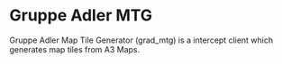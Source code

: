 # Gruppe Adler MTG

Gruppe Adler Map Tile Generator (grad_mtg) is a intercept client which generates map tiles from A3 Maps.